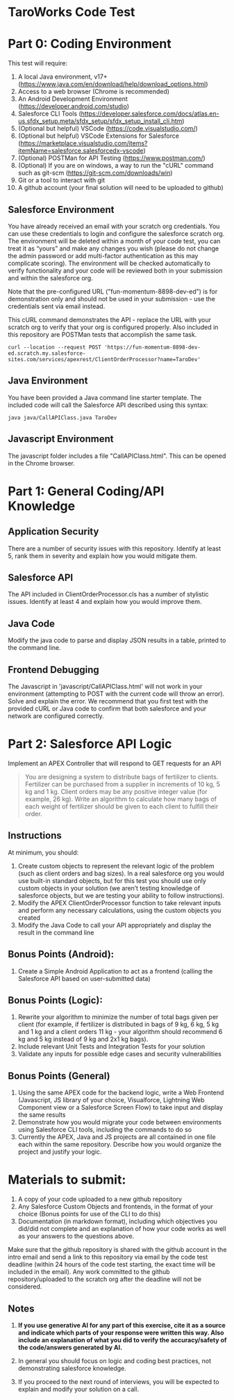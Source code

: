 # TaroWorks Code Test

# Part 0: Coding Environment

This test will require:
1. A local Java environment, v17+ (https://www.java.com/en/download/help/download_options.html) 
2. Access to a web browser (Chrome is recommended)
3. An Android Development Environment (https://developer.android.com/studio)
4. Salesforce CLI Tools (https://developer.salesforce.com/docs/atlas.en-us.sfdx_setup.meta/sfdx_setup/sfdx_setup_install_cli.htm)
5. (Optional but helpful) VSCode (https://code.visualstudio.com/)
6. (Optional but helpful) VSCode Extensions for Salesforce (https://marketplace.visualstudio.com/items?itemName=salesforce.salesforcedx-vscode)
7. (Optional) POSTMan for API Testing  (https://www.postman.com/)
8. (Optional) If you are on windows, a way to run the "cURL" command such as git-scm (https://git-scm.com/downloads/win)
9. Git or a tool to interact with git
10. A github account (your final solution will need to be uploaded to github)

## Salesforce Environment

You have already received an email with your scratch org credentials. You can use these credentials to login and configure the salesforce scratch org. The environment will be deleted within a month of your code test, you can treat it as “yours” and make any changes you wish (please do not change the admin password or add multi-factor authentication as this may complicate scoring). The environment will be checked automatically to verify functionality and your code will be reviewed both in your submission and within the salesforce org.

 Note that the pre-configured URL ("fun-momentum-8898-dev-ed") is for demonstration only and should not be used in your submission - use the credentials sent via email instead.

 This cURL command demonstrates the API - replace the URL with your scratch org to verify that your org is configured properly. Also included in this repository are POSTMan tests that accomplish the same task.

```
curl --location --request POST 'https://fun-momentum-8898-dev-ed.scratch.my.salesforce-sites.com/services/apexrest/ClientOrderProcessor?name=TaroDev'
```

## Java Environment

You have been provided a Java command line starter template. The included code will call the Salesforce API described using this syntax:

```
java java/CallAPIClass.java TaroDev 
```

## Javascript Environment

The javascript folder includes a file "CallAPIClass.html". This can be opened in the Chrome browser.

# Part 1: General Coding/API Knowledge

## Application Security

There are a number of security issues with this repository. Identify at least 5, rank them in severity and explain how you would mitigate them.

## Salesforce API

The API included in ClientOrderProcessor.cls has a number of stylistic issues. Identify at least 4 and explain how you would improve them.

## Java Code

Modify the java code to parse and display JSON results in a table, printed to the command line.

## Frontend Debugging

The Javascript in 'javascript/CallAPIClass.html' will not work in your environment (attempting to POST with the current code will throw an error). Solve and explain the error. 
We recommend that you first test with the provided cURL or Java code to confirm that both salesforce and your network are configured correctly.

# Part 2: Salesforce API Logic

Implement an APEX Controller that will respond to GET requests for an API

> You are designing a system to distribute bags of fertilizer to clients. Fertilizer can be purchased from a supplier in increments of 10 kg, 5 kg and 1 kg. Client orders may be any positive integer value (for example, 26 kg). Write an algorithm to calculate how many bags of each weight of fertilizer should be given to each client to fulfill their order.

## Instructions

At minimum, you should:
1. Create custom objects to represent the relevant logic of the problem (such as client orders and bag sizes). In a real salesforce org you would use built-in standard objects, but for this test you should use only custom objects in your solution (we aren’t testing knowledge of salesforce objects, but we are testing your ability to follow instructions).
2. Modify the APEX ClientOrderProcessor function to take relevant inputs and perform any necessary calculations, using the custom objects you created
3. Modify the Java Code to call your API appropriately and display the result in the command line

## Bonus Points (Android):
1. Create a Simple Android Application to act as a frontend (calling the Salesforce API based on user-submitted data)


## Bonus Points (Logic):
1. Rewrite your algorithm to minimize the number of total bags given per client (for example, if fertilizer is distributed in bags of 9 kg, 6 kg, 5 kg and 1 kg and a client orders 11 kg - your algorithm should recommend 6 kg and 5 kg instead of 9 kg and 2x1 kg bags).
2. Include relevant Unit Tests and Integration Tests for your solution
3. Validate any inputs for possible edge cases and security vulnerabilities

## Bonus Points (General)
1. Using the same APEX code for the backend logic, write a Web Frontend (Javascript, JS library of your choice, Visualforce, Lightning Web Component view or a Salesforce Screen Flow) to take input and display the same results
2. Demonstrate how you would migrate your code between environments using Salesforce CLI tools, including the commands to do so
3. Currently the APEX, Java and JS projects are all contained in one file each within the same repository. Describe how you would organize the project and justify your logic.

# Materials to submit:
1. A copy of your code uploaded to a new github repository
2. Any Salesforce Custom Objects and frontends, in the format of your choice (Bonus points for use of the CLI to do this)
3. Documentation (in markdown format), including which objectives you did/did not complete and an explanation of how your code works as well as your answers to the questions above.

Make sure that the github repository is shared with the github account in the intro email and send a link to this repository via email by the code test deadline (within 24 hours of the code test starting, the exact time will be included in the email). Any work committed to the github repository/uploaded to the scratch org after the deadline will not be considered.

## Notes 
1. **If you use generative AI for any part of this exercise, cite it as a source and indicate which parts of your response were written this way. Also include an explanation of what you did to verify the accuracy/safety of the code/answers generated by AI.**

2. In general you should focus on logic and coding best practices, not demonstrating salesforce knowledge.
3. If you proceed to the next round of interviews, you will be expected to explain and modify your solution on a call.
